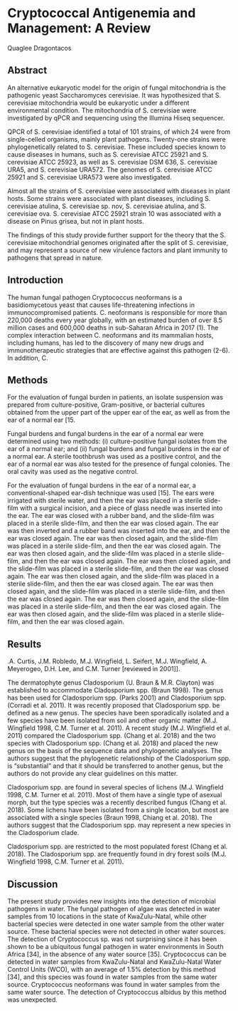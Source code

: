 # Cryptococcal Antigenemia and Management: A Review
Quaglee Dragontacos


## Abstract
An alternative eukaryotic model for the origin of fungal mitochondria is the pathogenic yeast Saccharomyces cerevisiae. It was hypothesized that S. cerevisiae mitochondria would be eukaryotic under a different environmental condition. The mitochondria of S. cerevisiae were investigated by qPCR and sequencing using the Illumina Hiseq sequencer.

QPCR of S. cerevisiae identified a total of 101 strains, of which 24 were from single-celled organisms, mainly plant pathogens. Twenty-one strains were phylogenetically related to S. cerevisiae. These included species known to cause diseases in humans, such as S. cerevisiae ATCC 25921 and S. cerevisiae ATCC 25923, as well as S. cerevisiae DSM 636, S. cerevisiae URA5, and S. cerevisiae URA572. The genomes of S. cerevisiae ATCC 25921 and S. cerevisiae URA573 were also investigated.

Almost all the strains of S. cerevisiae were associated with diseases in plant hosts. Some strains were associated with plant diseases, including S. cerevisiae atulina, S. cerevisiae sp. nov, S. cerevisiae atulina, and S. cerevisiae ova. S. cerevisiae ATCC 25921 strain 10 was associated with a disease on Pinus grisea, but not in plant hosts.

The findings of this study provide further support for the theory that the S. cerevisiae mitochondrial genomes originated after the split of S. cerevisiae, and may represent a source of new virulence factors and plant immunity to pathogens that spread in nature.


## Introduction
The human fungal pathogen Cryptococcus neoformans is a basidiomycetous yeast that causes life-threatening infections in immunocompromised patients. C. neoformans is responsible for more than 220,000 deaths every year globally, with an estimated burden of over 8.5 million cases and 600,000 deaths in sub-Saharan Africa in 2017 (1). The complex interaction between C. neoformans and its mammalian hosts, including humans, has led to the discovery of many new drugs and immunotherapeutic strategies that are effective against this pathogen (2-6). In addition, C.


## Methods
For the evaluation of fungal burden in patients, an isolate suspension was prepared from culture-positive, Gram-positive, or bacterial cultures obtained from the upper part of the upper ear of the ear, as well as from the ear of a normal ear [15.

Fungal burdens and fungal burdens in the ear of a normal ear were determined using two methods: (i) culture-positive fungal isolates from the ear of a normal ear; and (ii) fungal burdens and fungal burdens in the ear of a normal ear. A sterile toothbrush was used as a positive control, and the ear of a normal ear was also tested for the presence of fungal colonies. The oral cavity was used as the negative control.

For the evaluation of fungal burdens in the ear of a normal ear, a conventional-shaped ear-dish technique was used [15]. The ears were irrigated with sterile water, and then the ear was placed in a sterile slide-film with a surgical incision, and a piece of glass needle was inserted into the ear. The ear was closed with a rubber band, and the slide-film was placed in a sterile slide-film, and then the ear was closed again. The ear was then inverted and a rubber band was inserted into the ear, and then the ear was closed again. The ear was then closed again, and the slide-film was placed in a sterile slide-film, and then the ear was closed again. The ear was then closed again, and the slide-film was placed in a sterile slide-film, and then the ear was closed again. The ear was then closed again, and the slide-film was placed in a sterile slide-film, and then the ear was closed again. The ear was then closed again, and the slide-film was placed in a sterile slide-film, and then the ear was closed again. The ear was then closed again, and the slide-film was placed in a sterile slide-film, and then the ear was closed again. The ear was then closed again, and the slide-film was placed in a sterile slide-film, and then the ear was closed again. The ear was then closed again, and the slide-film was placed in a sterile slide-film, and then the ear was closed again.


## Results
.A. Curtis, J.M. Robledo, M.J. Wingfield, L. Seifert, M.J. Wingfield, A. Meyerogeo, D.H. Lee, and C.M. Turner [reviewed in 2001]].

The dermatophyte genus Cladosporium (U. Braun & M.R. Clayton) was established to accommodate Cladosporium spp. (Braun 1998). The genus has been used for Cladosporium spp. (Parks 2001) and Cladosporium spp. (Corradi et al. 2011). It was recently proposed that Cladosporium spp. be defined as a new genus. The species have been sporadically isolated and a few species have been isolated from soil and other organic matter (M.J. Wingfield 1998, C.M. Turner et al. 2011). A recent study (M.J. Wingfield et al. 2011) compared the Cladosporium spp. (Chang et al. 2018) and the two species with Cladosporium spp. (Chang et al. 2018) and placed the new genus on the basis of the sequence data and phylogenetic analyses. The authors suggest that the phylogenetic relationship of the Cladosporium spp. is “substantial” and that it should be transferred to another genus, but the authors do not provide any clear guidelines on this matter.

Cladosporium spp. are found in several species of lichens (M.J. Wingfield 1998, C.M. Turner et al. 2011). Most of them have a single type of asexual morph, but the type species was a recently described fungus (Chang et al. 2018). Some lichens have been isolated from a single location, but most are associated with a single species (Braun 1998, Chiang et al. 2018). The authors suggest that the Cladosporium spp. may represent a new species in the Cladosporium clade.

Cladosporium spp. are restricted to the most populated forest (Chang et al. 2018). The Cladosporium spp. are frequently found in dry forest soils (M.J. Wingfield 1998, C.M. Turner et al. 2011).


## Discussion
The present study provides new insights into the detection of microbial pathogens in water. The fungal pathogen of algae was detected in water samples from 10 locations in the state of KwaZulu-Natal, while other bacterial species were detected in one water sample from the other water source. These bacterial species were not detected in other water sources. The detection of Cryptococcus sp. was not surprising since it has been shown to be a ubiquitous fungal pathogen in water environments in South Africa [34], in the absence of any water source [35]. Cryptococcus can be detected in water samples from KwaZulu-Natal and KwaZulu-Natal Water Control Units (WCO), with an average of 1.5% detection by this method [34], and this species was found in water samples from the same water source. Cryptococcus neoformans was found in water samples from the same water source. The detection of Cryptococcus albidus by this method was unexpected.
